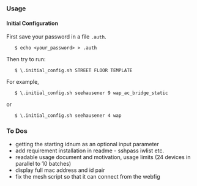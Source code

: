 ### Usage

#### Initial Configuration

First save your password in a file `.auth`.
```
   $ echo <your_password> > .auth
```

Then try to run:

```
   $ \.initial_config.sh STREET FLOOR TEMPLATE
```

For example,

```
   $ \.initial_config.sh seehausener 9 wap_ac_bridge_static
```

or

```
   $ \.initial_config.sh seehausener 4 wap
```

### To Dos

- getting the starting idnum as an optional input parameter
- add requirement installation in readme - sshpass iwlist etc.
- readable usage document and motivation, usage limits (24 devices in parallel to 10 batches)
- display full mac address and id pair
- fix the mesh script so that it can connect from the webfig
